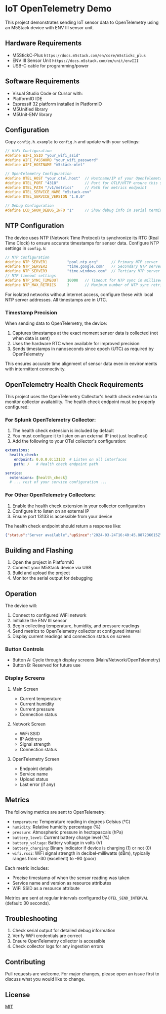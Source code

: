 # IoT OpenTelemetry Demo

This project demonstrates sending IoT sensor data to OpenTelemetry using an M5Stack device with ENV III sensor unit.

## Hardware Requirements

- M5StickC-Plus ```https://docs.m5stack.com/en/core/m5stickc_plus```
- ENV III Sensor Unit ```https://docs.m5stack.com/en/unit/envIII```
- USB-C cable for programming/power


## Software Requirements

-  Visual Studio Code or Cursor with:
  - PlatformIO IDE
  - Espressif 32 platform installed in PlatformIO
  - M5Unified library
  - M5Unit-ENV library

## Configuration

Copy `config.h.example` to `config.h` and update with your settings:

```cpp
// WiFi Configuration
#define WIFI_SSID "your_wifi_ssid"
#define WIFI_PASSWORD "your_wifi_password"
#define WIFI_HOSTNAME "m5stack-otel"

// OpenTelemetry Configuration
#define OTEL_HOST "your.otel.host"  // Hostname/IP of your OpenTelemetry collector
#define OTEL_PORT "4318"            // Port for OTLP/HTTP ensure this stays in quotes
#define OTEL_PATH "/v1/metrics"     // Path for metrics endpoint
#define OTEL_SERVICE_NAME "m5stack-env"
#define OTEL_SERVICE_VERSION "1.0.0"

// Debug Configuration
#define LCD_SHOW_DEBUG_INFO "1"     // Show debug info in serial terminal output (1=yes, 0=no)
```

## NTP Configuration

The device uses NTP (Network Time Protocol) to synchronize its RTC (Real Time Clock) to ensure accurate timestamps for sensor data. Configure NTP settings in `config.h`:

```cpp
// NTP Configuration
#define NTP_SERVER1         "pool.ntp.org"      // Primary NTP server
#define NTP_SERVER2         "time.google.com"   // Secondary NTP server (or empty string if not used)
#define NTP_SERVER3         "time.windows.com"  // Tertiary NTP server (or empty string if not used)
// NTP timeout settings
#define NTP_SYNC_TIMEOUT    10000   // Timeout for NTP sync in milliseconds (10 seconds)
#define NTP_MAX_RETRIES     3       // Maximum number of NTP sync retries before giving up
```

For isolated networks without internet access, configure these with local NTP server addresses. All timestamps are in UTC.

### Timestamp Precision

When sending data to OpenTelemetry, the device:
1. Captures timestamps at the exact moment sensor data is collected (not when data is sent)
2. Uses the hardware RTC when available for improved precision
3. Sends timestamps in nanoseconds since epoch (UTC) as required by OpenTelemetry

This ensures accurate time alignment of sensor data even in environments with intermittent connectivity.

## OpenTelemetry Health Check Requirements

This project uses the OpenTelemetry Collector's health check extension to monitor collector availability. The health check endpoint must be properly configured:

### For Splunk OpenTelemetry Collector:
1. The health check extension is included by default
2. You must configure it to listen on an external IP (not just localhost)
3. Add the following to your OTel collector's configuration:

```yaml
extensions:
  health_check:
    endpoint: 0.0.0.0:13133  # Listen on all interfaces
    path: /   # Health check endpoint path

service:
  extensions: [health_check]
  # ... rest of your service configuration ...
```

### For Other OpenTelemetry Collectors:
1. Enable the health check extension in your collector configuration
2. Configure it to listen on an external IP
3. Ensure port 13133 is accessible from your device

The health check endpoint should return a response like:
```json
{"status":"Server available","upSince":"2024-03-24T16:40:45.887236615Z","uptime":"41m39.21715837s"}
```

## Building and Flashing

1. Open the project in PlatformIO
2. Connect your M5Stack device via USB
3. Build and upload the project
4. Monitor the serial output for debugging

## Operation

The device will:
1. Connect to configured WiFi network
2. Initialize the ENV III sensor
3. Begin collecting temperature, humidity, and pressure readings
4. Send metrics to OpenTelemetry collector at configured interval
5. Display current readings and connection status on screen

### Button Controls

- Button A: Cycle through display screens (Main/Network/OpenTelemetry)
- Button B: Reserved for future use

### Display Screens

1. Main Screen
   - Current temperature
   - Current humidity
   - Current pressure
   - Connection status

2. Network Screen
   - WiFi SSID
   - IP Address
   - Signal strength
   - Connection status

3. OpenTelemetry Screen
   - Endpoint details
   - Service name
   - Upload status
   - Last error (if any)

## Metrics

The following metrics are sent to OpenTelemetry:

- `temperature`: Temperature reading in degrees Celsius (°C)
- `humidity`: Relative humidity percentage (%)
- `pressure`: Atmospheric pressure in hectopascals (hPa)
- `battery_level`: Current battery charge level (%)
- `battery_voltage`: Battery voltage in volts (V)
- `battery_charging`: Binary indicator if device is charging (1) or not (0)
- `wifi.rssi`: WiFi signal strength in decibel-milliwatts (dBm), typically ranges from -30 (excellent) to -90 (poor)

Each metric includes:
- Precise timestamp of when the sensor reading was taken
- Service name and version as resource attributes
- WiFi SSID as a resource attribute

Metrics are sent at regular intervals configured by `OTEL_SEND_INTERVAL` (default: 30 seconds).

## Troubleshooting

1. Check serial output for detailed debug information
2. Verify WiFi credentials are correct
3. Ensure OpenTelemetry collector is accessible
4. Check collector logs for any ingestion errors

## Contributing

Pull requests are welcome. For major changes, please open an issue first to discuss what you would like to change.

## License

[MIT](https://choosealicense.com/licenses/mit/) 